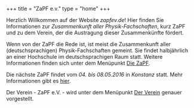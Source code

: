 +++
title = "ZaPF e.v."
type  = "home"
+++

Herzlich Willkommen auf der Website *zapfev.de*! Hier finden Sie Informationen zur *Zusammenkunft aller Physik-Fachschaften*, kurz ZaPF und zu dem Verein, der die Austragung dieser Zusammenkünfte fördert.

Wenn von der ZaPF die Rede ist, ist meist die Zusammenkunft aller (deutschsprachigen) Physik-Fachschaften gemeint. Sie findet halbjährlich an einer Hochschule im deutschsprachigen Raum statt. Weitere Informationen finden sich unter dem Menüpunkt [Die ZaPF](./zapf "Die ZaPF").

Die nächste ZaPF findet vom *04. bis 08.05.2016* in *Konstanz* statt. Mehr Informationen gibt es [hier](https://zapf.uni-konstanz.de/ "ZaPF am See 2016").

Der Verein - ZaPF e.V. - wird unter dem Menüpunkt [Der Verein](./verein "Der Verein") genauer vorgestellt.
